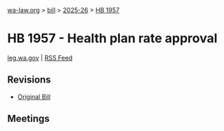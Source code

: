 [wa-law.org](/) > [bill](/bill/) > [2025-26](/bill/2025-26/) > [HB 1957](/bill/2025-26/hb/1957/)

# HB 1957 - Health plan rate approval
[leg.wa.gov](https://app.leg.wa.gov/billsummary?BillNumber=1957&Year=2025&Initiative=false) | [RSS Feed](./rss.xml)

## Revisions
* [Original Bill](1/)

## Meetings